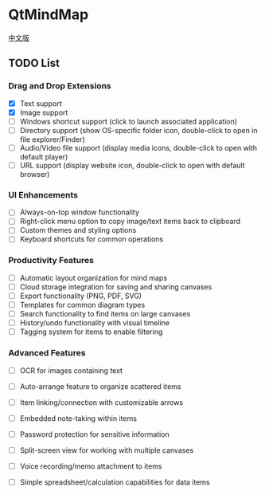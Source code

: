 # QtMindMap

[中文版](README_zh.md)

## TODO List

### Drag and Drop Extensions
- [x] Text support
- [x] Image support
- [ ] Windows shortcut support (click to launch associated application)
- [ ] Directory support (show OS-specific folder icon, double-click to open in file explorer/Finder)
- [ ] Audio/Video file support (display media icons, double-click to open with default player)
- [ ] URL support (display website icon, double-click to open with default browser)

### UI Enhancements
- [ ] Always-on-top window functionality
- [ ] Right-click menu option to copy image/text items back to clipboard
- [ ] Custom themes and styling options
- [ ] Keyboard shortcuts for common operations

### Productivity Features
- [ ] Automatic layout organization for mind maps
- [ ] Cloud storage integration for saving and sharing canvases
- [ ] Export functionality (PNG, PDF, SVG)
- [ ] Templates for common diagram types
- [ ] Search functionality to find items on large canvases
- [ ] History/undo functionality with visual timeline
- [ ] Tagging system for items to enable filtering

### Advanced Features
- [ ] OCR for images containing text
- [ ] Auto-arrange feature to organize scattered items
- [ ] Item linking/connection with customizable arrows
- [ ] Embedded note-taking within items
- [ ] Password protection for sensitive information
- [ ] Split-screen view for working with multiple canvases
- [ ] Voice recording/memo attachment to items
- [ ] Simple spreadsheet/calculation capabilities for data items

